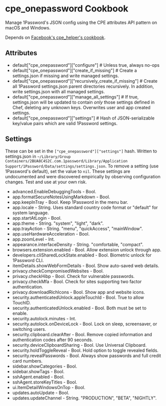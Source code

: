 cpe_onepassword Cookbook
========================
Manage 1Password's JSON config using the CPE attributes API pattern on macOS and Windows.

Depends on [Facebook's cpe_helper's cookbook](https://github.com/facebook/IT-CPE/tree/main/itchef/cookbooks/cpe_helpers/libraries).

Attributes
-----
* default["cpe_onepassword"]["configure"] # Unless true, always no-ops
* default["cpe_onepassword"]["create_if_missing"] # Create a settings.json if missing and write managed settings.
* default["cpe_onepassword"]["recursively_create_if_missing"] # Create all 1Password settings.json parent directories recursively. In addition, write settings.json with all managed settings.
* default["cpe_onepassword"]["manage_all_settings"] # If true, settings.json will be updated to contain _only_ those settings defined in Chef, deleting any unknown keys. Overwrites user and app created settings.
* default["cpe_onepassword"]["settings"] # Hash of JSON-serializable key/value pairs which are valid 1Password settings.

Settings
----
These can be set in the `["cpe_onepassword"]["settings"]` hash. Written to settings.json in `~/Library/Group Containers/2BUA8C4S2C.com.1password/Library/Application Support/1Password/Data/settings/settings.json`. To remove a setting (use 1Password's default), set the value to `nil`. These settings are undocumented and were discovered empirically by observing configuration changes. Test and use at your own risk.

* advanced.EnableDebuggingTools - Bool.
* app.formatSecureNotesUsingMarkdown - Bool.
* app.keepInTray - Bool. Keep 1Password in the menu bar.
* app.locale - String. Uses standard country code format or "default" for system language.
* app.startAtLogin - Bool.
* app.theme - String. "system", "light", "dark".
* app.trayAction - String. "menu", "quickAccess", "mainWindow".
* app.useHardwareAcceleration - Bool.
* app.zoomLevel - Int.
* appearance.interfaceDensity - String. "comfortable, "compact".
* browsers.extension.enabled - Bool. Allow extension unlock through app.
* developers.cliSharedLockState.enabled - Bool. Biometric unlock for 1Password CLI.
* itemDetails.showWebFormDetails - Bool. Show auto-saved web details.
* privacy.checkCompromisedWebsites - Bool.
* privacy.checkHibp - Bool. Check for vulnerable passwords.
* privacy.checkMfa - Bool. Check for sites supporting two factor authentication.
* privacy.downloadRichIcons - Bool. Show app and website icons.
* security.authenticatedUnlock.appleTouchId - Bool. True to allow TouchID.
* security.authenticatedUnlock.enabled - Bool. Both must be set to enable.
* security.autolock.minutes - Int.
* security.autolock.onDeviceLock - Bool. Lock on sleep, screensaver, or switching users.
* security.clipboard.clearAfter - Bool. Remove copied information and authentication codes after 90 seconds.
* security.deviceClipboardSharing - Bool. Use Universal Clipboard.
* security.holdToggleReveal - Bool. Hold option to toggle revealed fields.
* security.revealPasswords - Bool. Always show passwords and full credit card numbers.
* sidebar.showCategories - Bool.
* sidebar.showTags - Bool.
* sshAgent.enabled - Bool.
* sshAgent.storeKeyTitles - Bool.
* ui.ItemDetailWindowsOnTop - Bool.
* updates.autoUpdate - Bool.
* updates.updateChannel - String. "PRODUCTION", "BETA", "NIGHTLY".